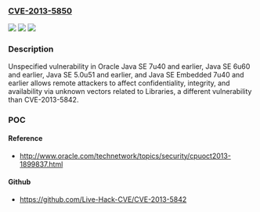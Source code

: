 ### [CVE-2013-5850](https://cve.mitre.org/cgi-bin/cvename.cgi?name=CVE-2013-5850)
![](https://img.shields.io/static/v1?label=Product&message=n%2Fa&color=blue)
![](https://img.shields.io/static/v1?label=Version&message=n%2Fa&color=blue)
![](https://img.shields.io/static/v1?label=Vulnerability&message=n%2Fa&color=brighgreen)

### Description

Unspecified vulnerability in Oracle Java SE 7u40 and earlier, Java SE 6u60 and earlier, Java SE 5.0u51 and earlier, and Java SE Embedded 7u40 and earlier allows remote attackers to affect confidentiality, integrity, and availability via unknown vectors related to Libraries, a different vulnerability than CVE-2013-5842.

### POC

#### Reference
- http://www.oracle.com/technetwork/topics/security/cpuoct2013-1899837.html

#### Github
- https://github.com/Live-Hack-CVE/CVE-2013-5842


